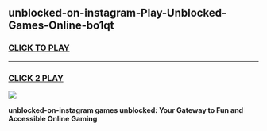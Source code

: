 
## unblocked-on-instagram-Play-Unblocked-Games-Online-bo1qt
<h3>
<a href="https://premium76.site?title=unblocked-on-instagram&ref=25A">CLICK TO PLAY</a></h3>
<hr>

<h3>
<a href="https://premium76.site?title=unblocked-on-instagram&ref=25A">CLICK 2 PLAY</a>
  
</h3>

<a href="https://premium76.site?title=unblocked-on-instagram&ref=25A"><img src="https://clearcache.store/games.png"></a>


**unblocked-on-instagram games unblocked: Your Gateway to Fun and Accessible Online Gaming**
